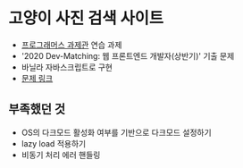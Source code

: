 # 고양이 사진 검색 사이트

- [프로그래머스 과제관](https://programmers.co.kr/skill_check_assignments?page=1) 연습 과제
- '2020 Dev-Matching: 웹 프론트엔드 개발자(상반기)' 기출 문제
- 바닐라 자바스크립트로 구현
- [문제 링크](https://programmers.co.kr/skill_check_assignments/4)

## 부족했던 것

- OS의 다크모드 활성화 여부를 기반으로 다크모드 설정하기
- lazy load 적용하기
- 비동기 처리 에러 핸들링
